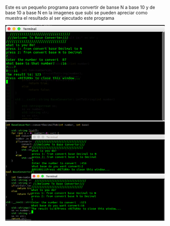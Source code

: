 Este es un pequeño programa para convertir de banse N a base 10 y de base 10 a base N en la imagenes que subi se pueden 
apreciar como muestra el resultado al ser ejecutado este programa

![alt tag](https://github.com/RaulToto/Internet/blob/master/BaseConverter/Captura%20de%20pantalla%20de%202017-04-20%2016-14-51.png)
![alt tag](https://github.com/RaulToto/Internet/blob/master/BaseConverter/Captura%20de%20pantalla%20de%202017-04-20%2016-18-22.png)
